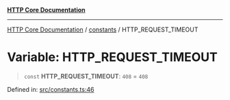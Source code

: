 [**HTTP Core Documentation**](../../README.md)

***

[HTTP Core Documentation](../../README.md) / [constants](../README.md) / HTTP\_REQUEST\_TIMEOUT

# Variable: HTTP\_REQUEST\_TIMEOUT

> `const` **HTTP\_REQUEST\_TIMEOUT**: `408` = `408`

Defined in: [src/constants.ts:46](https://github.com/stonemjs/http-core/blob/38177eda1505fdb30323b11ec31ef2a0f0840267/src/constants.ts#L46)
